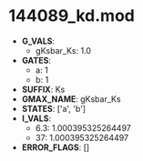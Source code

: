 # 144089_kd.mod

- **G_VALS**:
  - gKsbar_Ks: 1.0
- **GATES**:
  - a: 1
  - b: 1
- **SUFFIX**: Ks
- **GMAX_NAME**: gKsbar_Ks
- **STATES**: ['a', 'b']
- **I_VALS**:
  - 6.3: 1.000395325264497
  - 37: 1.000395325264497
- **ERROR_FLAGS**: []
